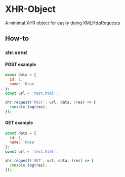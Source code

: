 # XHR-Object

A minimal XHR object for easily doing XMLHttpRequests

## How-to

### xhr.send

#### POST example

```javascript
const data = {
  id: 1,
  name: 'Rose'
};
const url = 'test.html';

xhr.request('POST', url, data, (res) => {
  console.log(res);
});
```

#### GET example

```javascript
const data = {
  id: 1,
  name: 'Rose'
};
const url = 'test.html';

xhr.request('GET', url, data, (res) => {
  console.log(res);
});
```
